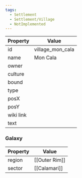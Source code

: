 ```yaml
---
tags:
  - Settlement
  - Settlement/Village
  - NotImplemented
---
```


| Property  | Value            |
| --------- | ---------------- |
| id        | village_mon_cala |
| name      | Mon Cala         |
| owner     |                  |
| culture   |                  |
| bound     |                  |
| type      |                  |
| posX      |                  |
| posY      |                  |
| wiki link |                  |
| text      |                  |

### Galaxy
| Property | Value         |
| -------- | ------------- |
| region   | [[Outer Rim]] |
| sector   | [[Calamari]]  |
